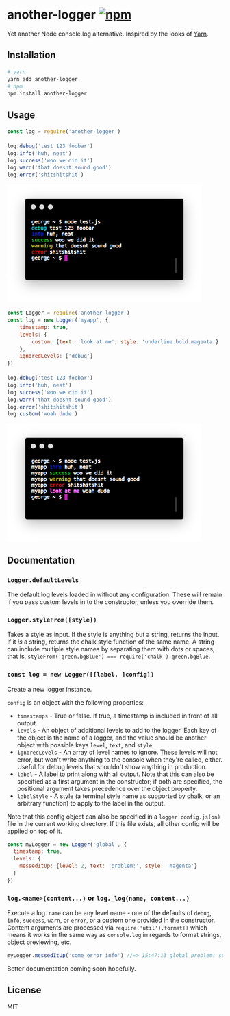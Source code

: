 # another-logger [![npm](https://img.shields.io/npm/v/another-logger.svg)](https://www.npmjs.com/package/another-logger)

Yet another Node console.log alternative. Inspired by the looks of [Yarn](https://yarnpkg.com/).

## Installation

```bash
# yarn
yarn add another-logger
# npm
npm install another-logger
```

## Usage

```js
const log = require('another-logger')

log.debug('test 123 foobar')
log.info('huh, neat')
log.success('woo we did it')
log.warn('that doesnt sound good')
log.error('shitshitshit')
```

![Example screenshot 1](screenshots/example-1.png)

```js
const Logger = require('another-logger')
const log = new Logger('myapp', {
	timestamp: true,
	levels: {
		custom: {text: 'look at me', style: 'underline.bold.magenta'}
	},
	ignoredLevels: ['debug']
})

log.debug('test 123 foobar')
log.info('huh, neat')
log.success('woo we did it')
log.warn('that doesnt sound good')
log.error('shitshitshit')
log.custom('woah dude')
```

![Example screenshot 2](screenshots/example-2.png)

## Documentation

### `Logger.defaultLevels`

The default log levels loaded in without any configuration. These will remain if you pass custom levels in to the constructor, unless you override them.

### `Logger.styleFrom([style])`

Takes a style as input. If the style is anything but a string, returns the input. If it *is* a string, returns the chalk style function of the same name. A string can include multiple style names by separating them with dots or spaces; that is, `styleFrom('green.bgBlue') === require('chalk').green.bgBlue`.

### `const log = new Logger([[label, ]config])`

Create a new logger instance.

`config` is an object with the following properties:

- `timestamps` - True or false. If true, a timestamp is included in front of all output.
- `levels` - An object of additional levels to add to the logger. Each key of the object is the name of a logger, and the value should be another object with possible keys `level`, `text`, and `style`.
- `ignoredLevels` - An array of level names to ignore. These levels will not error, but won't write anything to the console when they're called, either. Useful for debug levels that shouldn't show anything in production.
- `label` - A label to print along with all output. Note that this can also be specified as a first argument in the constructor; if both are specified, the positional argument takes precedence over the object property.
- `labelStyle` - A style (a terminal style name as supported by chalk, or an arbitrary function) to apply to the label in the output.

Note that this config object can also be specified in a `logger.config.js(on)` file in the current working directory. If this file exists, all other config will be applied on top of it.

```js
const myLogger = new Logger('global', {
  timestamp: true,
  levels: {
    messedItUp: {level: 2, text: 'problem:', style: 'magenta'}
  }
})
```

### `log.<name>(content...)` or `log._log(name, content...)`

Execute a log. `name` can be any level name - one of the defaults of `debug`, `info`, `success`, `warn`, or `error`, or a custom one provided in the constructor. Content arguments are processed via `require('util').format()` which means it works in the same way as `console.log` in regards to format strings, object previewing, etc.

```js
myLogger.messedItUp('some error info') //=> 15:47:13 global problem: some error info
```

Better documentation coming soon hopefully.

## License

MIT
